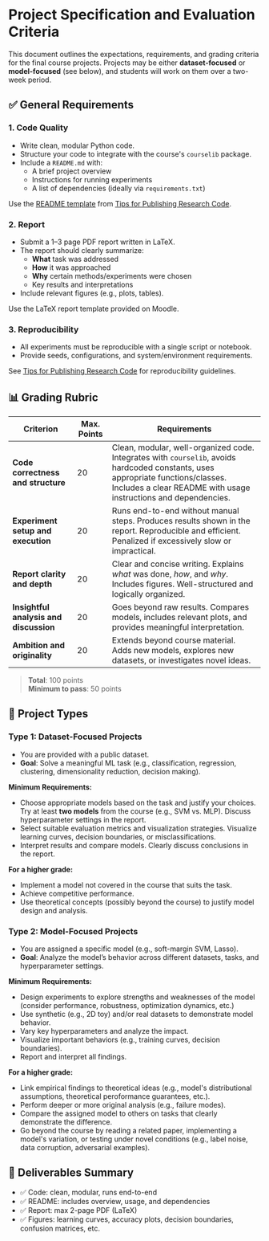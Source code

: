 # Project Specification and Evaluation Criteria

This document outlines the expectations, requirements, and grading criteria for the final course projects. Projects may be either **dataset-focused** or **model-focused** (see below), and students will work on them over a two-week period.

## ✅ General Requirements

### 1. Code Quality
- Write clean, modular Python code.
- Structure your code to integrate with the course's `courselib` package.
- Include a `README.md` with:
  - A brief project overview
  - Instructions for running experiments
  - A list of dependencies (ideally via `requirements.txt`)

Use the [README template](https://github.com/paperswithcode/releasing-research-code/blob/master/templates/README.md) from [Tips for Publishing Research Code](https://github.com/paperswithcode/releasing-research-code).

### 2. Report
- Submit a 1–3 page PDF report written in LaTeX.
- The report should clearly summarize:
  - **What** task was addressed
  - **How** it was approached
  - **Why** certain methods/experiments were chosen
  - Key results and interpretations
- Include relevant figures (e.g., plots, tables).

Use the LaTeX report template provided on Moodle.

### 3. Reproducibility
- All experiments must be reproducible with a single script or notebook.
- Provide seeds, configurations, and system/environment requirements.

See [Tips for Publishing Research Code](https://github.com/paperswithcode/releasing-research-code) for reproducibility guidelines.

## 📊 Grading Rubric

| **Criterion**                         | **Max. Points** | **Requirements** |
|--------------------------------------|-----------------|------------------|
| **Code correctness and structure**   | 20              | Clean, modular, well-organized code. Integrates with `courselib`, avoids hardcoded constants, uses appropriate functions/classes. Includes a clear README with usage instructions and dependencies. |
| **Experiment setup and execution**   | 20              | Runs end-to-end without manual steps. Produces results shown in the report. Reproducible and efficient. Penalized if excessively slow or impractical. |
| **Report clarity and depth**         | 20              | Clear and concise writing. Explains *what* was done, *how*, and *why*. Includes figures. Well-structured and logically organized. |
| **Insightful analysis and discussion** | 20            | Goes beyond raw results. Compares models, includes relevant plots, and provides meaningful interpretation. |
| **Ambition and originality**         | 20              | Extends beyond course material. Adds new models, explores new datasets, or investigates novel ideas. |

> **Total**: 100 points  
> **Minimum to pass**: 50 points

## 📁 Project Types

### Type 1: Dataset-Focused Projects
- You are provided with a public dataset.
- **Goal**: Solve a meaningful ML task (e.g., classification, regression, clustering, dimensionality reduction, decision making).

**Minimum Requirements:**
- Choose appropriate models based on the task and justify your choices. Try at least **two models** from the course (e.g., SVM vs. MLP). Discuss hyperparameter settings in the report.
- Select suitable evaluation metrics and visualization strategies. Visualize learning curves, decision boundaries, or misclassifications.
- Interpret results and compare models. Clearly discuss conclusions in the report.

**For a higher grade:**
- Implement a model not covered in the course that suits the task.
- Achieve competitive performance.
- Use theoretical concepts (possibly beyond the course) to justify model design and analysis.

### Type 2: Model-Focused Projects
- You are assigned a specific model (e.g., soft-margin SVM, Lasso).
- **Goal**: Analyze the model’s behavior across different datasets, tasks, and hyperparameter settings.

**Minimum Requirements:**
- Design experiments to explore strengths and weaknesses of the model (consider performance, robustness, optimization dynamics, etc.)
- Use synthetic (e.g., 2D toy) and/or real datasets to demonstrate model behavior.
- Vary key hyperparameters and analyze the impact.
- Visualize important behaviors (e.g., training curves, decision boundaries).
- Report and interpret all findings.

**For a higher grade:**
- Link empirical findings to theoretical ideas (e.g., model's distributional assumptions, theoretical peroformance guarantees, etc.).
- Perform deeper or more original analysis (e.g., failure modes).
- Compare the assigned model to others on tasks that clearly demonstrate the difference. 
- Go beyond the course by reading a related paper, implementing a model's variation, or testing under novel conditions (e.g., label noise, data corruption, adversarial examples).

## 📌 Deliverables Summary

- ✅ Code: clean, modular, runs end-to-end
- ✅ README: includes overview, usage, and dependencies
- ✅ Report: max 2-page PDF (LaTeX)
- ✅ Figures: learning curves, accuracy plots, decision boundaries, confusion matrices, etc.
